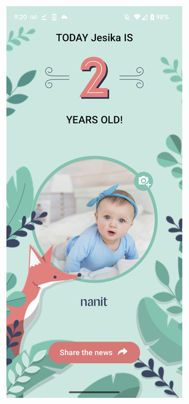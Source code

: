 ![Alt text](https://github.com/Euginius/Nanit_Birthday_App/blob/main/Screenshot_20250331_092038.png)

